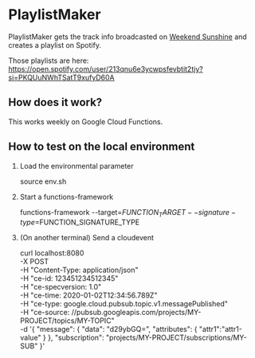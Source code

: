 # PlaylistMaker
PlaylistMaker gets the track info broadcasted on [Weekend Sunshine](https://www4.nhk.or.jp/sunshine/66/) and creates a playlist on Spotify.

Those playlists are here: https://open.spotify.com/user/213qnu6e3ycwpsfevbtit2tjy?si=PKQUuNWhTSatT9xufyD60A

## How does it work?
This works weekly on Google Cloud Functions.

## How to test on the local environment
1. Load the environmental parameter

    source env.sh

2. Start a functions-framework

    functions-framework --target=$FUNCTION_TARGET --signature-type=$FUNCTION_SIGNATURE_TYPE

3. (On another terminal) Send a cloudevent

    curl localhost:8080 \
        -X POST \
        -H "Content-Type: application/json" \
        -H "ce-id: 123451234512345" \
        -H "ce-specversion: 1.0" \
        -H "ce-time: 2020-01-02T12:34:56.789Z" \
        -H "ce-type: google.cloud.pubsub.topic.v1.messagePublished" \
        -H "ce-source: //pubsub.googleapis.com/projects/MY-PROJECT/topics/MY-TOPIC" \
        -d '{
              "message": {
                "data": "d29ybGQ=",
                "attributes": {
                   "attr1":"attr1-value"
                }
              },
              "subscription": "projects/MY-PROJECT/subscriptions/MY-SUB"
            }'
    